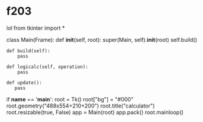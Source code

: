 # f203
lol
from tkinter import *


class Main(Frame):
    def __init__(self, root):
        super(Main, self).__init__(root)
        self.build()

    def build(self):
        pass
 
    def logicalc(self, operation):
        pass

    def update():
       pass


if __name__ == '__main__':
    root = Tk()
    root["bg"] = "#000"
    root.geometry("488x554+210+200")
    root.title("calculator")
    root.resizable(true, False)
    app = Main(root)
    app.pack()
    root.mainloop()
